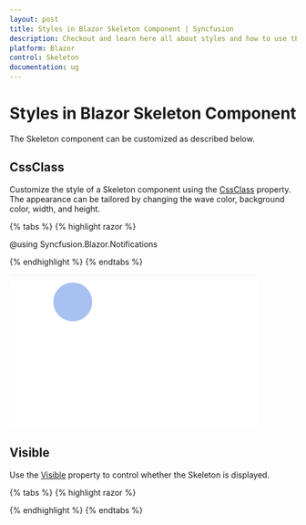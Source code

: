 ```yaml
---
layout: post
title: Styles in Blazor Skeleton Component | Syncfusion
description: Checkout and learn here all about styles and how to use them in Syncfusion Blazor Skeleton component and much more.
platform: Blazor
control: Skeleton
documentation: ug
---
```


# Styles in Blazor Skeleton Component

The Skeleton component can be customized as described below.

## CssClass

Customize the style of a Skeleton component using the [CssClass](https://help.syncfusion.com/cr/blazor/Syncfusion.Blazor.Notifications.SfSkeleton.html#Syncfusion_Blazor_Notifications_SfSkeleton_CssClass) property. The appearance can be tailored by changing the wave color, background color, width, and height.

{% tabs %}
{% highlight razor %}

@using Syncfusion.Blazor.Notifications

<SfSkeleton Shape=SkeletonType.Circle Width="60px" CssClass="e-customize"></SfSkeleton>

<style>
    .e-customize.e-skeleton.e-shimmer-wave::after{
        background-image: linear-gradient(90deg, transparent calc(50% - 100px), 
        rgb(30 128 234 / 50%) 50%, 
        transparent calc(50% + 100px));
    }
    .e-customize.e-skeleton.e-skeleton-circle{
        background-color: #a8c1f2;
    }
</style>

{% endhighlight %}
{% endtabs %}

![Blazor Skeleton CssClass](./images/Blazor-skeleton-css-customize.png)

## Visible

Use the [Visible](https://help.syncfusion.com/cr/blazor/Syncfusion.Blazor.Notifications.SfSkeleton.html#Syncfusion_Blazor_Notifications_SfSkeleton_Visible) property to control whether the Skeleton is displayed.

{% tabs %}
{% highlight razor %}

<SfSkeleton Shape=SkeletonType.Circle Width="60px" Visible=false></SfSkeleton>

{% endhighlight %}
{% endtabs %}